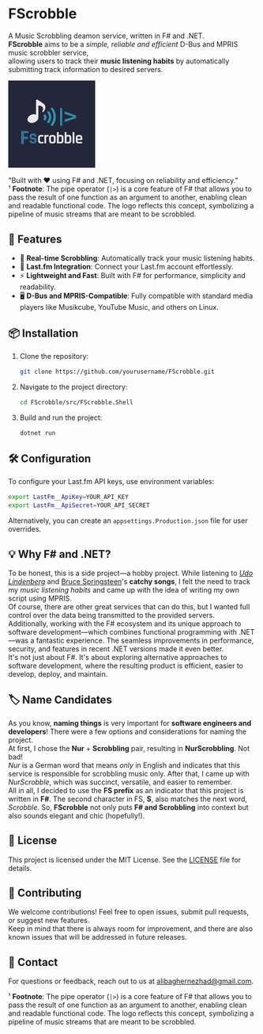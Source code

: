 # FScrobble
A Music Scrobbling deamon service, written in F# and .NET.   
**FScrobble** aims to be a _simple, reliable and efficient_ D-Bus and MPRIS music scrobbler service,    
allowing users to track their **music listening habits** by automatically submitting track information to desired servers.   

<img src="assets/fscrobble.png" alt="FScrobble Logo" width="35%" />   

"Built with ❤ using F# and .NET, focusing on reliability and efficiency."  
¹ **Footnote**: The pipe operator (`|>`) is a core feature of F# that allows you to pass the result of one function as an argument to another, enabling clean and readable functional code. The logo reflects this concept, symbolizing a pipeline of music streams that are meant to be scrobbled.


## 🚀 Features

- 🎵 **Real-time Scrobbling**: Automatically track your music listening habits.
- 🔗 **Last.fm Integration**: Connect your Last.fm account effortlessly.
- ⚡ **Lightweight and Fast**: Built with F# for performance, simplicity and readability.
- 🖥️ **D-Bus and MPRIS-Compatible**: Fully compatible with standard media players like Musikcube, YouTube Music, and others on Linux.


## 📦 Installation

1. Clone the repository:
   ```bash
   git clone https://github.com/yourusername/FScrobble.git
   ```
2. Navigate to the project directory:
   ```bash
   cd FScrobble/src/FScrobble.Shell
   ```
3. Build and run the project:
   ```bash
   dotnet run 
   ```


## 🛠 Configuration

To configure your Last.fm API keys, use environment variables:

```bash
export LastFm__ApiKey=YOUR_API_KEY
export LastFm__ApiSecret=YOUR_API_SECRET
```

Alternatively, you can create an `appsettings.Production.json` file for user overrides.


## 💡 Why F# and .NET?

To be honest, this is a side project—a hobby project. While listening to _[Udo Lindenberg](https://en.wikipedia.org/wiki/Udo_Lindenberg)_ and [Bruce Springsteen](https://en.wikipedia.org/wiki/Bruce_Springsteen)'s **catchy songs**, I felt the need to track my _music listening habits_ and came up with the idea of writing my own script using MPRIS.  
Of course, there are other great services that can do this, but I wanted full control over the data being transmitted to the provided servers.  
Additionally, working with the F# ecosystem and its unique approach to software development—which combines functional programming with .NET—was a fantastic experience. The seamless improvements in performance, security, and features in recent .NET versions made it even better.  
It's not just about F#. It's about exploring alternative approaches to software development, where the resulting product is efficient, easier to develop, deploy, and maintain.


## 🏷️ Name Candidates
As you know, **naming things** is very important for **software engineers and developers**! There were a few options and considerations for naming the project.  
At first, I chose the **Nur** + **Scrobbling** pair, resulting in **NurScrobbling**. Not bad!  
_Nur_ is a German word that means _only_ in English and indicates that this service is responsible for scrobbling music only. After that, I came up with _NurScrobble_, which was succinct, versatile, and easier to remember.  
All in all, I decided to use the **FS prefix** as an indicator that this project is written in **F#**. The second character in FS, **S**, also matches the next word, _Scrobble_. So, **FScrobble** not only puts **F# and Scrobbling** into context but also sounds elegant and chic (hopefully!).


## 📄 License

This project is licensed under the MIT License. See the [LICENSE](LICENSE) file for details.


## 🤝 Contributing

We welcome contributions! Feel free to open issues, submit pull requests, or suggest new features.  
Keep in mind that there is always room for improvement, and there are also known issues that will be addressed in future releases.


## 📧 Contact

For questions or feedback, reach out to us at [alibaghernezhad@gmail.com](mailto:aliaghernezhadl@gmail.com).


¹ **Footnote**: The pipe operator (`|>`) is a core feature of F# that allows you to pass the result of one function as an argument to another, enabling clean and readable functional code. The logo reflects this concept, symbolizing a pipeline of music streams that are meant to be scrobbled.
